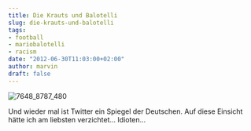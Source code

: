 ```yaml
---
title: Die Krauts und Balotelli
slug: die-krauts-und-balotelli
tags:
- football
- mariobalotelli
- racism
date: "2012-06-30T11:03:00+02:00"
author: marvin
draft: false
---
```

![7648_8787_480](/images/7648_8787_480.png)

Und wieder mal ist Twitter ein Spiegel der Deutschen. Auf diese Einsicht
hätte ich am liebsten verzichtet... Idioten...